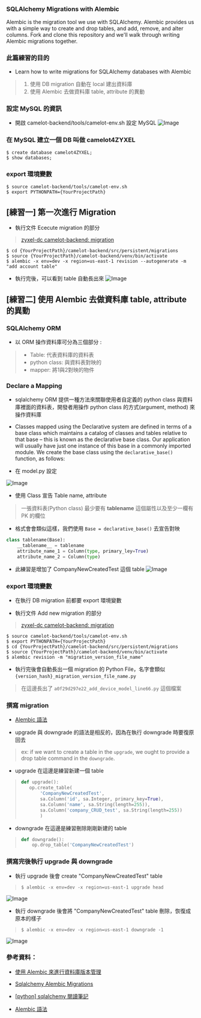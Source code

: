 ### SQLAlchemy Migrations with Alembic
Alembic is the migration tool we use with SQLAlchemy. Alembic provides us with a simple way to create and drop tables, and add, remove, and alter columns. Fork and clone this repository and we'll walk through writing Alembic migrations together.

### 此篇練習的目的
* Learn how to write migrations for SQLAlchemy databases with Alembic
> 1. 使用 DB migration 自動在 local 建出資料庫
> 2. 使用 Alembic 去做資料庫 table, attribute 的異動


### 設定 MySQL 的資訊

* 開啟 camelot-backend/tools/camelot-env.sh 設定 MySQL
![Image](https://github.com/Ada-Chen2531/Document/raw/main/Pictures/camelot-env_sh.jpg)

### 在 MySQL 建立一個 DB 叫做 camelot4ZYXEL

``` mysql
$ create database camelot4ZYXEL;
$ show databases;
```
### export 環境變數

```
$ source camelot-backend/tools/camelot-env.sh
$ export PYTHONPATH={YourProjectPath}
```

## [練習一] 第一次進行 Migration

* 執行文件 Ececute migration 的部分
> [zyxel-dc camelot-backend: migration](https://github.com/zyxel-dc/camelot-backend/tree/develop/src/persistent/migrations)

```
$ cd {YourProjectPath}/camelot-backend/src/persistent/migrations
$ source {YourProjectPath}/camelot-backend/venv/bin/activate
$ alembic -x env=dev -x region=us-east-1 revision --autogenerate -m "add account table"
```
* 執行完後，可以看到 table 自動長出來
![Image](https://github.com/Ada-Chen2531/Document/raw/main/Pictures/DB_00.jpg)


## [練習二] 使用 Alembic 去做資料庫 table, attribute 的異動
### SQLAlchemy ORM

* 以 ORM 操作資料庫可分為三個部分 :
> * Table: 代表資料庫的資料表
> * python class: 與資料表對映的
> * mapper: 將1與2對映的物件

### Declare a Mapping
* sqlalchemy ORM 提供一種方法來關聯使用者自定義的 python class 與資料庫裡面的資料表，開發者用操作 python class 的方式(argument, method) 來操作資料庫

* Classes mapped using the Declarative system are defined in terms of a base class which maintains a catalog of classes and tables relative to that base – this is known as the declarative base class. Our application will usually have just one instance of this base in a commonly imported module. We create the base class using the `declarative_base()` function, as follows:

* 在 model.py 設定

![Image](https://github.com/Ada-Chen2531/Document/raw/main/Pictures/model_00.jpg)

* 使用 Class 宣告 Table name, attribute
> 一張資料表(Python class) 最少要有 __tablename__ 這個屬性以及至少一欄有 PK 的欄位

* 格式會會類似這樣，我們使用 `Base = declarative_base()` 去宣告對映
``` py
class tablename(Base):
    __tablename__ = tablename
    attribute_name_1 = Column(type, primary_ley=True)
    attribute_name_2 = Column(type)

```

* 此練習是增加了 CompanyNewCreatedTest 這個 table
![Image](https://github.com/Ada-Chen2531/Document/raw/main/Pictures/model_01.jpg)

### export 環境變數
* 在執行 DB migration 前都要 export 環境變數

* 執行文件 Add new migration 的部分
> [zyxel-dc camelot-backend: migration](https://github.com/zyxel-dc/camelot-backend/tree/develop/src/persistent/migrations)

```
$ source camelot-backend/tools/camelot-env.sh
$ export PYTHONPATH={YourProjectPath}
$ cd {YourProjectPath}/camelot-backend/src/persistent/migrations
$ source {YourProjectPath}/camelot-backend/venv/bin/activate
$ alembic revision -m "migration_version_file_name"
```
* 執行完後會自動長出一個 migration 的 Python File，名字會類似 `{version_hash}_migration_version_file_name.py`
> 在這邊長出了 `a0f29d297e22_add_device_model_line66.py` 這個檔案

### 撰寫 migration

* [Alembic 語法](https://blog.hdls.me/15561981562435.html)

* upgrade 與 downgrade 的語法是相反的，因為在執行 downgrade 時要復原回去
> ex: if we want to create a table in the `upgrade`, we ought to provide a drop table command in the `downgrade`.
 
* upgrade 在這邊是練習新建一個 table

> ``` py
> def upgrade():
>    op.create_table(
>        'CompanyNewCreatedTest',
>        sa.Column('id', sa.Integer, primary_key=True),
>        sa.Column('name', sa.String(length=255)),
>        sa.Column('company_CRUD_test', sa.String(length=255))
>        )
>```

* downgrade 在這邊是練習刪除剛剛新建的 table

> ``` py
> def downgrade():
>     op.drop_table('CompanyNewCreatedTest')
> ```

### 撰寫完後執行 upgrade 與 downgrade

* 執行 upgrade 後會 create "CompanyNewCreatedTest" table
> `$ alembic -x env=dev -x region=us-east-1 upgrade head`

![Image](https://github.com/Ada-Chen2531/Document/raw/main/Pictures/DB_01.jpg)

* 執行 downgrade 後會將 "CompanyNewCreatedTest" table 刪除，恢復成原本的樣子
> `$ alembic -x env=dev -x region=us-east-1 downgrade -1`

![Image](https://github.com/Ada-Chen2531/Document/raw/main/Pictures/DB_02.jpg)

### 參考資料：

* [使用 Alembic 來進行資料庫版本管理](https://medium.com/@acer1832a/%E4%BD%BF%E7%94%A8-alembic-%E4%BE%86%E9%80%B2%E8%A1%8C%E8%B3%87%E6%96%99%E5%BA%AB%E7%89%88%E6%9C%AC%E7%AE%A1%E7%90%86-32d949f7f2c6)

* [Sqlalchemy Alembic Migrations](https://learn.co/lessons/sqlalchemy-alembic-migrations)

* [[python] sqlalchemy 閱讀筆記](https://iamswc.space/computer-science/python-sqlalchemy-learning-note/#%E5%89%8D%E8%A8%80)

* [Alembic 語法](https://blog.hdls.me/15561981562435.html)